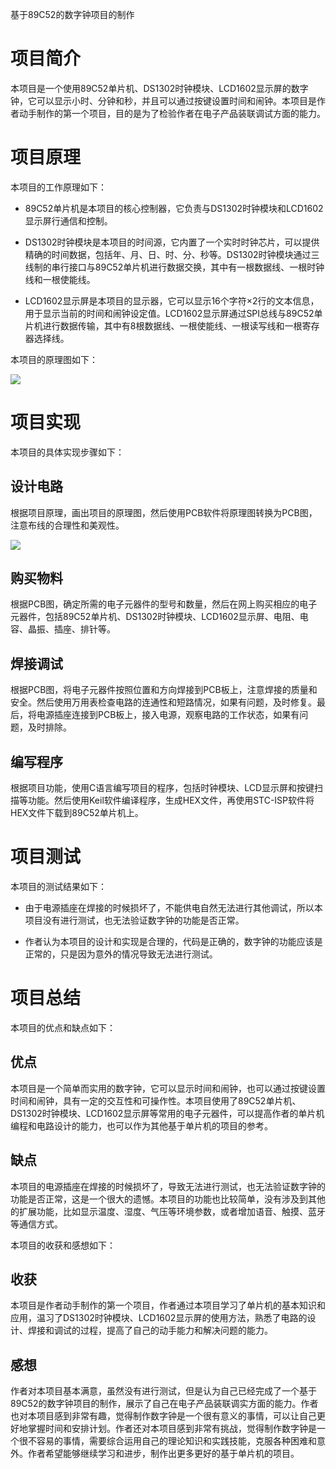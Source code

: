 基于89C52的数字钟项目的制作
# 项目简介
本项目是一个使用89C52单片机、DS1302时钟模块、LCD1602显示屏的数字钟，它可以显示小时、分钟和秒，并且可以通过按键设置时间和闹钟。本项目是作者动手制作的第一个项目，目的是为了检验作者在电子产品装联调试方面的能力。

# 项目原理
本项目的工作原理如下：

* 89C52单片机是本项目的核心控制器，它负责与DS1302时钟模块和LCD1602显示屏行通信和控制。

* DS1302时钟模块是本项目的时间源，它内置了一个实时时钟芯片，可以提供精确的时间数据，包括年、月、日、时、分、秒等。DS1302时钟模块通过三线制的串行接口与89C52单片机进行数据交换，其中有一根数据线、一根时钟线和一根使能线。

* LCD1602显示屏是本项目的显示器，它可以显示16个字符×2行的文本信息，用于显示当前的时间和闹钟设定值。LCD1602显示屏通过SPI总线与89C52单片机进行数据传输，其中有8根数据线、一根使能线、一根读写线和一根寄存器选择线。

本项目的原理图如下：

![](SCH_基于89c51的数字钟设计_1-Sheet_1_2023-11-30.png)

# 项目实现
本项目的具体实现步骤如下：

## 设计电路
根据项目原理，画出项目的原理图，然后使用PCB软件将原理图转换为PCB图，注意布线的合理性和美观性。

![](Snipaste_2023-11-30_13-45-06.png)

## 购买物料
根据PCB图，确定所需的电子元器件的型号和数量，然后在网上购买相应的电子元器件，包括89C52单片机、DS1302时钟模块、LCD1602显示屏、电阻、电容、晶振、插座、排针等。

## 焊接调试
根据PCB图，将电子元器件按照位置和方向焊接到PCB板上，注意焊接的质量和安全。然后使用万用表检查电路的连通性和短路情况，如果有问题，及时修复。最后，将电源插座连接到PCB板上，接入电源，观察电路的工作状态，如果有问题，及时排除。

## 编写程序
根据项目功能，使用C语言编写项目的程序，包括时钟模块、LCD显示屏和按键扫描等功能。然后使用Keil软件编译程序，生成HEX文件，再使用STC-ISP软件将HEX文件下载到89C52单片机上。

# 项目测试
本项目的测试结果如下：

* 由于电源插座在焊接的时候损坏了，不能供电自然无法进行其他调试，所以本项目没有进行测试，也无法验证数字钟的功能是否正常。

* 作者认为本项目的设计和实现是合理的，代码是正确的，数字钟的功能应该是正常的，只是因为意外的情况导致无法进行测试。

# 项目总结
本项目的优点和缺点如下：

## 优点
本项目是一个简单而实用的数字钟，它可以显示时间和闹钟，也可以通过按键设置时间和闹钟，具有一定的交互性和可操作性。本项目使用了89C52单片机、DS1302时钟模块、LCD1602显示屏等常用的电子元器件，可以提高作者的单片机编程和电路设计的能力，也可以作为其他基于单片机的项目的参考。

## 缺点
本项目的电源插座在焊接的时候损坏了，导致无法进行测试，也无法验证数字钟的功能是否正常，这是一个很大的遗憾。本项目的功能也比较简单，没有涉及到其他的扩展功能，比如显示温度、湿度、气压等环境参数，或者增加语音、触摸、蓝牙等通信方式。

本项目的收获和感想如下：

## 收获
本项目是作者动手制作的第一个项目，作者通过本项目学习了单片机的基本知识和应用，温习了DS1302时钟模块、LCD1602显示屏的使用方法，熟悉了电路的设计、焊接和调试的过程，提高了自己的动手能力和解决问题的能力。

## 感想
作者对本项目基本满意，虽然没有进行测试，但是认为自己已经完成了一个基于89C52的数字钟项目的制作，展示了自己在电子产品装联调实方面的能力。作者也对本项目感到非常有趣，觉得制作数字钟是一个很有意义的事情，可以让自己更好地掌握时间和安排计划。作者还对本项目感到非常有挑战，觉得制作数字钟是一个很不容易的事情，需要综合运用自己的理论知识和实践技能，克服各种困难和意外。作者希望能够继续学习和进步，制作出更多更好的基于单片机的项目。